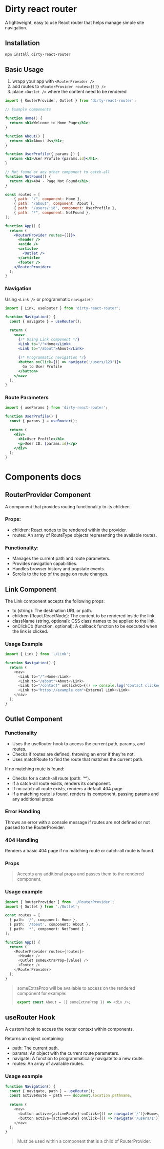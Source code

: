 # Dirty react router

A lightweight, easy to use React router that helps manage simple site navigation.

## Installation

```bash
npm install dirty-react-router
```

## Basic Usage

1. wrapp your app with `<RouterProvider />`
2. add routes to `<RouterProvider routes={[]} />`
3. place `<Outlet />` where the content need to be rendered

```jsx
import { RouterProvider, Outlet } from 'dirty-react-router';

// Example components

function Home() {
  return <h1>Welcome to Home Page</h1>;
}

function About() {
  return <h1>About Us</h1>;
}

function UserProfile({ params }) {
  return <h1>User Profile {params.id}</h1>;
}

// Not found or any other component to catch-all
function NotFound() {
  return <h1>404 - Page Not Found</h1>;
}

const routes = [
    { path: "/", component: Home },
    { path: "/about", component: About },
    { path: "/users/:id", component: UserProfile },
    { path: "*", component: NotFound },
];

function App() {
  return (
    <RouterProvider routes={[]}>
      <header /> 
      <aside />
      <article>
        <Outlet />
      </article>
      <footer /> 
    </RouterProvider>
  );
}


```

### Navigation

Using `<Link />` or programmatic `navigate()`

```jsx
import { Link, useRouter } from 'dirty-react-router';

function Navigation() {
  const { navigate } = useRouter();

  return (
    <nav>
      {/* Using Link component */}
      <Link to="/">Home</Link>
      <Link to="/about">About</Link>
      
      {/* Programmatic navigation */}
      <button onClick={() => navigate('/users/123')}>
        Go to User Profile
      </button>
    </nav>
  );
}
```

### Route Parameters

```jsx
import { useParams } from 'dirty-react-router';

function UserProfile() {
  const { params } = useRouter();
  
  return (
    <div>
      <h1>User Profile</h1>
      <p>User ID: {params.id}</p>
    </div>
  );
}
```

# Components docs

## RouterProvider Component

A component that provides routing functionality to its children.

### Props:

- children: React nodes to be rendered within the provider.
- routes: An array of RouteType objects representing the available routes.

### Functionality:

- Manages the current path and route parameters.
- Provides navigation capabilities.
- Handles browser history and popstate events.
- Scrolls to the top of the page on route changes.

## Link Component

The Link component accepts the following props:

- to (string): The destination URL or path.
- children (React.ReactNode): The content to be rendered inside the link.
- className (string, optional): CSS class names to be applied to the link.
- onClickCb (function, optional): A callback function to be executed when the link is clicked.

### Usage Example

```typescript jsx
import { Link } from './Link';

function Navigation() {
  return (
    <nav>
      <Link to="/">Home</Link>
      <Link to="/about">About</Link>
      <Link to="/contact" onClickCb={() => console.log('Contact clicked')}>Contact</Link>
      <Link to="https://example.com">External Link</Link>
    </nav>
  );
}

```

## Outlet Component

### Functionality

- Uses the useRouter hook to access the current path, params, and routes.
- Checks if routes are defined, throwing an error if they're not.
- Uses matchRoute to find the route that matches the current path.

If no matching route is found:
- Checks for a catch-all route (path: '*').
- If a catch-all route exists, renders its component.
- If no catch-all route exists, renders a default 404 page.
- If a matching route is found, renders its component, passing params and any additional props.

### Error Handling

Throws an error with a console message if routes are not defined or not passed to the RouterProvider.

### 404 Handling 
Renders a basic 404 page if no matching route or catch-all route is found.


### Props

> Accepts any additional props and passes them to the rendered component.

### Usage example

```typescript jsx
import { RouterProvider } from './RouterProvider';
import { Outlet } from './Outlet';

const routes = [
  { path: '/', component: Home },
  { path: '/about', component: About },
  { path: '*', component: NotFound }
];

function App() {
  return (
    <RouterProvider routes={routes}>
      <Header />
      <Outlet someExtraProp={value} />
      <Footer />
    </RouterProvider>
  );
}

```

> someExtraProp will be available to access on the rendered component for example:
> ```typescript jsx
> export const About = ({ someExtraProp }) => <div />; 
> ```

## useRouter Hook

A custom hook to access the router context within components.

Returns an object containing:

- path: The current path.
- params: An object with the current route parameters.
- navigate: A function to programmatically navigate to a new route.
- routes: An array of available routes.

### Usage example

```typescript jsx
function Navigation() {
  const { navigate, path } = useRouter();
  const activeRoute = path === document.location.pathname;
    
  return (
    <nav>
      <button active={activeRoute} onClick={() => navigate('/')}>Home</button>
      <button active={activeRoute} onClick={() => navigate('/users/1')}>User 1</button>
    </nav>
  );
}
```
> Must be used within a component that is a child of RouterProvider.
